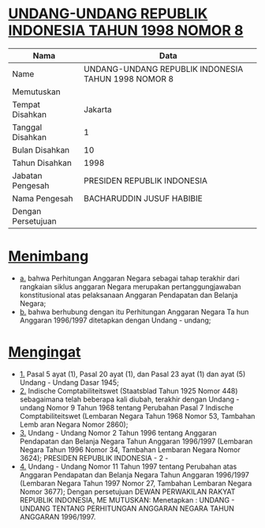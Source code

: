 # [UNDANG-UNDANG REPUBLIK INDONESIA TAHUN 1998 NOMOR 8](http://example.org/legal/document/uu/1998/8)

| Nama | Data |
| ------ | ----- |
|Name|UNDANG-UNDANG REPUBLIK INDONESIA TAHUN 1998 NOMOR 8|
|Memutuskan||
|Tempat Disahkan|Jakarta|
|Tanggal Disahkan|1|
|Bulan Disahkan|10|
|Tahun Disahkan|1998|
|Jabatan Pengesah|PRESIDEN REPUBLIK INDONESIA|
|Nama Pengesah|BACHARUDDIN JUSUF HABIBIE|
|Dengan Persetujuan||
# [Menimbang](http://example.org/legal/document/uu/1998/8/menimbang)

* [a.](http://example.org/legal/document/uu/1998/8/menimbang/point/a) bahwa Perhitungan Anggaran Negara sebagai tahap terakhir dari rangkaian siklus anggaran Negara merupakan pertanggungjawaban konstitusional atas pelaksanaan Anggaran Pendapatan dan Belanja Negara;
* [b.](http://example.org/legal/document/uu/1998/8/menimbang/point/b) bahwa berhubung dengan itu Perhitungan Anggaran Negara Ta hun Anggaran 1996/1997 ditetapkan dengan Undang - undang;
# [Mengingat](http://example.org/legal/document/uu/1998/8/mengingat)

* [1.](http://example.org/legal/document/uu/1998/8/mengingat/point/0001) Pasal 5 ayat (1), Pasal 20 ayat (1), dan Pasal 23 ayat (1) dan ayat (5) Undang - Undang Dasar 1945;
* [2.](http://example.org/legal/document/uu/1998/8/mengingat/point/0002) Indische Comptabiliteitswet (Staatsblad Tahun 1925 Nomor 448) sebagaimana telah beberapa kali diubah, terakhir dengan Undang - undang Nomor 9 Tahun 1968 tentang Perubahan Pasal 7 Indische Comptabiliteitswet (Lembaran Negara Tahun 1968 Nomor 53, Tambahan Lemb aran Negara Nomor 2860);
* [3.](http://example.org/legal/document/uu/1998/8/mengingat/point/0003) Undang - Undang Nomor 2 Tahun 1996 tentang Anggaran Pendapatan dan Belanja Negara Tahun Anggaran 1996/1997 (Lembaran Negara Tahun 1996 Nomor 34, Tambahan Lembaran Negara Nomor 3624); PRESIDEN REPUBLIK INDONESIA - 2 -
* [4.](http://example.org/legal/document/uu/1998/8/mengingat/point/0004) Undang - Undang Nomor 11 Tahun 1997 tentang Perubahan atas Anggaran Pendapatan dan Belanja Negara Tahun Anggaran 1996/1997 (Lembaran Negara Tahun 1997 Nomor 27, Tambahan Lembaran Negara Nomor 3677); Dengan persetujuan DEWAN PERWAKILAN RAKYAT REPUBLIK INDONESIA, ME MUTUSKAN: Menetapkan : UNDANG - UNDANG TENTANG PERHITUNGAN ANGGARAN NEGARA TAHUN ANGGARAN 1996/1997.